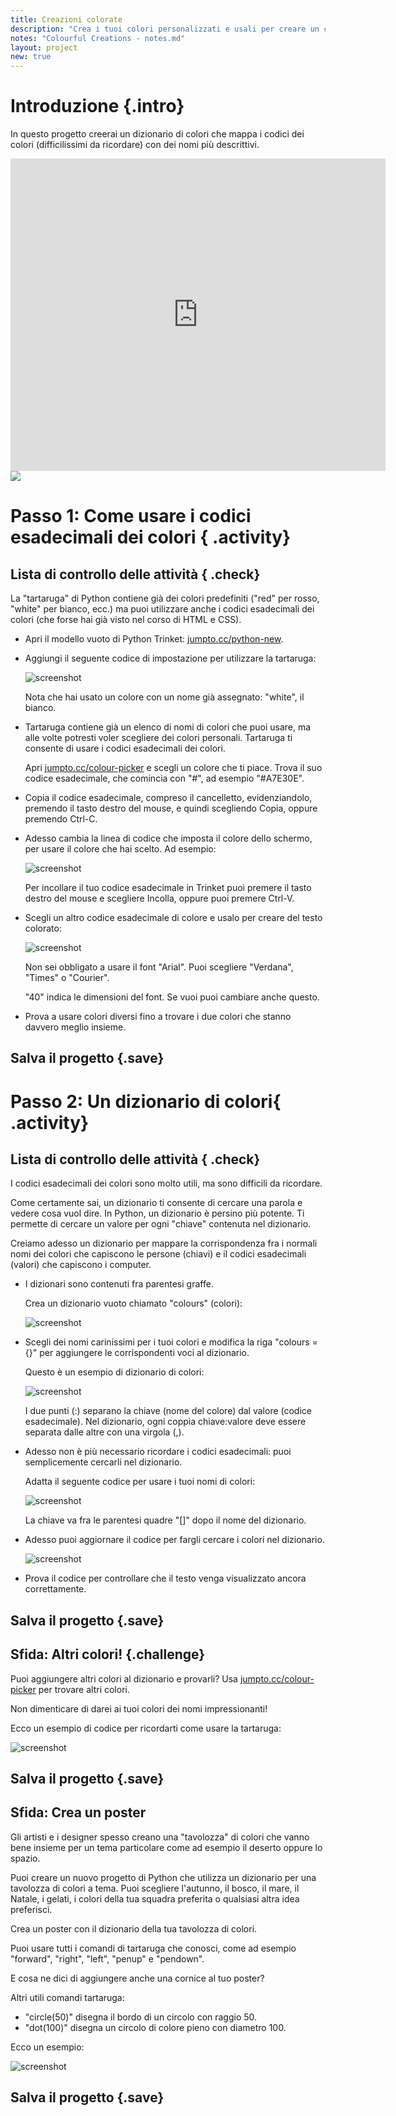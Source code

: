 ```yaml
---
title: Creazioni colorate
description: "Crea i tuoi colori personalizzati e usali per creare un coloratissimo poster."
notes: "Colourful Creations - notes.md"
layout: project
new: true
---
```


# Introduzione {.intro}

In questo progetto creerai un dizionario di colori che mappa i codici dei colori (difficilissimi da ricordare) con dei nomi più descrittivi.  

<div class="trinket">
  <iframe src="https://trinket.io/embed/python/41a99e668b?outputOnly=true&start=result" width="600" height="500" frameborder="0" marginwidth="0" marginheight="0" allowfullscreen>
  </iframe>
  <img src="images/colourful-finished.png">
</div>

# Passo 1: Come usare i codici esadecimali dei colori { .activity}

## Lista di controllo delle attività { .check}

La "tartaruga" di Python contiene già dei colori predefiniti ("red" per rosso, "white" per bianco, ecc.) ma puoi utilizzare anche i codici esadecimali dei colori (che forse hai già visto nel corso di HTML e CSS).

+ Apri il modello vuoto di Python Trinket: <a href="http://jumpto.cc/python-new" target="_blank">jumpto.cc/python-new</a>.

+ Aggiungi il seguente codice di impostazione per utilizzare la tartaruga:

    ![screenshot](images/colourful-setup.png)

    Nota che hai usato un colore con un nome già assegnato: "white", il bianco.

+ Tartaruga contiene già un elenco di nomi di colori che puoi usare, ma alle volte potresti voler scegliere dei colori personali. Tartaruga ti consente di usare i codici esadecimali dei colori.

  Apri <a href="http://jumpto.cc/colour-picker" target="_blank">jumpto.cc/colour-picker</a> e scegli un colore che ti piace. Trova il suo codice esadecimale, che comincia con "#", ad esempio "#A7E30E".

+ Copia il codice esadecimale, compreso il cancelletto, evidenziandolo, premendo il tasto destro del mouse, e quindi scegliendo Copia, oppure premendo Ctrl-C.

+ Adesso cambia la linea di codice che imposta il colore dello schermo, per usare il colore che hai scelto. Ad esempio:

   ![screenshot](images/colourful-background.png)

   Per incollare il tuo codice esadecimale in Trinket puoi premere il tasto destro del mouse e scegliere Incolla, oppure puoi premere Ctrl-V.

+ Scegli un altro codice esadecimale di colore e usalo per creare del testo colorato:

   ![screenshot](images/colourful-write.png)

   Non sei obbligato a usare il font "Arial". Puoi scegliere "Verdana", "Times" o "Courier".

   "40" indica le dimensioni del font. Se vuoi puoi cambiare anche questo.  

+ Prova a usare colori diversi fino a trovare i due colori che stanno davvero meglio insieme.


## Salva il progetto {.save}

# Passo 2: Un dizionario di colori{ .activity}

## Lista di controllo delle attività { .check}

I codici esadecimali dei colori sono molto utili, ma sono difficili da ricordare.

Come certamente sai, un dizionario ti consente di cercare una parola e vedere cosa vuol dire. In Python, un dizionario è persino più potente. Ti permette di cercare un valore per ogni "chiave" contenuta nel dizionario.

Creiamo adesso un dizionario per mappare la corrispondenza fra i normali nomi dei colori che capiscono le persone (chiavi) e il codici esadecimali (valori) che capiscono i computer.

+ I dizionari sono contenuti fra parentesi graffe.

  Crea un dizionario vuoto chiamato "colours" (colori):

   ![screenshot](images/colourful-dict.png)

+ Scegli dei nomi carinissimi per i tuoi colori e modifica la riga "colours = {}" per aggiungere le corrispondenti voci al dizionario.

  Questo è un esempio di dizionario di colori:

   ![screenshot](images/colourful-colours.png)

   I due punti (:) separano la chiave (nome del colore) dal valore (codice esadecimale). Nel dizionario, ogni coppia chiave:valore deve essere separata dalle altre con una virgola (,).

+ Adesso non è più necessario ricordare i codici esadecimali: puoi semplicemente cercarli nel dizionario.

  Adatta il seguente codice per usare i tuoi nomi di colori:

  ![screenshot](images/colourful-entries.png)

  La chiave va fra le parentesi quadre "[]" dopo il nome del dizionario.

+ Adesso puoi aggiornare il codice per fargli cercare i colori nel dizionario.

  ![screenshot](images/colourful-use.png)


+ Prova il codice per controllare che il testo venga visualizzato ancora correttamente.

## Salva il progetto {.save}

## Sfida: Altri colori! {.challenge}

Puoi aggiungere altri colori al dizionario e provarli? Usa <a href="http://jumpto.cc/colour-picker" target="_blank">jumpto.cc/colour-picker</a> per trovare altri colori.

Non dimenticare di darei ai tuoi colori dei nomi impressionanti!

Ecco un esempio di codice per ricordarti come usare la tartaruga:

![screenshot](images/colourful-challenge1.png)


## Salva il progetto {.save}

## Sfida: Crea un poster

Gli artisti e i designer spesso creano una "tavolozza" di colori che vanno bene insieme per un tema particolare come ad esempio il deserto oppure lo spazio.

Puoi creare un nuovo progetto di Python che utilizza un dizionario per una tavolozza di colori a tema. Puoi scegliere l'autunno, il bosco, il mare, il Natale, i gelati, i colori della tua squadra preferita o qualsiasi altra idea preferisci.

Crea un poster con il dizionario della tua tavolozza di colori.

Puoi usare tutti i comandi di tartaruga che conosci, come ad esempio "forward", "right", "left", "penup" e "pendown".

E cosa ne dici di aggiungere anche una cornice al tuo poster?

Altri utili comandi tartaruga:

+ "circle(50)" disegna il bordo di un circolo con raggio 50.
+ "dot(100)" disegna un circolo di colore pieno con diametro 100.

Ecco un esempio:

![screenshot](images/colourful-finished.png)

## Salva il progetto {.save}
